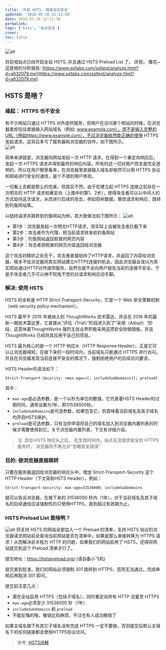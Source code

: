 ```yaml
---
title: '开启 HSTS, 提高站点安全'
updated: '2018-05-26 22:11:50'
date: 2018-05-26 22:11:50
permalink:
tags: ['hsts', '站点安全']
cover:
toc: false
---
```

![alt](https://imgcdn.a632079.me/uploads/2018/05/TIM截图20180526221658.png)

目前咱站点已经开启全站 HSTS, 并且通过 HSTS Preload List 了。 庆祝， 撒花~
这是咱的分析报告: [https://www.ssllabs.com/ssltest/analyze.html?d=a632079.me](https://www.ssllabs.com/ssltest/analyze.html?d=a632079.me)

## HSTS 是啥？
### 缘起： HTTPS 也不安全
有不少网站只通过 HTTPS 对外提供服务，但用户在访问某个网站的时候，在浏览器里却往往直接输入网站域名（例如: www.example.com），而不是输入完整的URL（例如https://www.example.com），不过浏览器依然能正确的使用 HTTPS 发起请求。这背后多亏了服务器和浏览器的协作，如下图所示。  
![alt](https://imgcdn.a632079.me/uploads/2018/05/1968_bc295c8a2cd2e261.png)  

简单来讲就是，浏览器向网站发起一次 HTTP 请求，在得到一个重定向响应后，发起一次 HTTPS 请求并得到最终的响应内容。所有的这一切对用户而言是完全透明的，所以在用户眼里看来，在浏览器里直接输入域名却依然可以用 HTTPS 协议和网站进行安全的通信，是个不错的用户体验。

一切看上去都是那么的完美，但其实不然，由于在建立起 HTTPS 连接之前存在一次明文的 HTTP 请求和重定向（上图中的第1、2步），使得攻击者可以以中间人的方式劫持这次请求，从而进行后续的攻击，例如窃听数据，篡改请求和响应，跳转到钓鱼网站等。

以劫持请求并跳转到钓鱼网站为例，其大致做法如下图所示：
![alt](https://imgcdn.a632079.me/uploads/2018/05/1968_14a5083632ed267a.png)

* 第1步：浏览器发起一次明文HTTP请求，但实际上会被攻击者拦截下来
* 第2步：攻击者作为代理，把当前请求转发给钓鱼网站
* 第3步：钓鱼网站返回假冒的网页内容
* 第4步：攻击者把假冒的网页内容返回给浏览器

这个攻击的精妙之处在于，攻击者直接劫持了HTTP请求，并返回了内容给浏览器，根本不给浏览器同真实网站建立HTTPS连接的机会，因此浏览器会误以为真实网站通过HTTP对外提供服务，自然也就不会向用户报告当前的连接不安全。于是乎攻击者几乎可以神不知鬼不觉的对请求和响应动手脚。

### 解决: 使用 HSTS
HSTS 的全称是 HTTP Strict-Transport-Security，它是一个 Web 安全策略机制（web security policy mechanism）。

HSTS 最早于 2015 年被纳入到 ThoughtWorks 技术雷达，并且在 2016 年的最新一期技术雷达里，它直接从“评估（Trial）”阶段进入到了“采用（Adopt）“阶段，这意味着ThoughtWorks 强烈主张业界积极采用这项安全防御措施，并且 ThoughtWorks 已经将其应用于自己的项目。

HSTS 最为核心的是一个 HTTP 响应头（HTTP Response Header）。正是它可以让浏览器得知，在接下来的一段时间内，当前域名只能通过 HTTPS 进行访问，并且在浏览器发现当前连接不安全的情况下，强制拒绝用户的后续访问要求。

HSTS Header的语法如下：
```
Strict-Transport-Security: <max-age=>[; includeSubDomains][; preload]
```
其中：
* `max-age`是必选参数，是一个以秒为单位的数值，它代表着HSTS Header的过期时间，通常设置为1年，即31536000秒。
* `includeSubDomains`是可选参数，如果包含它，则意味着当前域名及其子域名均开启HSTS保护。
* `preload`是可选参数，只有当你申请将自己的域名加入到浏览器内置列表的时候才需要使用到它。关于浏览器内置列表，下文有详细介绍。

> 注: 添加 HSTS 响应头之后， 在生效时间内，站点无法提供安全的 HTTPS 服务时， 浏览器将不再允许“忽略安全错误”

### 目的: 使浏览器直接跳转
只要在服务器返回给浏览器的响应头中，增加 Strict-Transport-Security 这个 HTTP Header（下文简称HSTS Header），例如：
```
Strict-Transport-Security: max-age=31536000; includeSubDomains
```
就可以告诉浏览器，在接下来的 31536000 秒内（1年），对于当前域名及其子域名的后续通信应该强制性的只使用HTTPS，直到超过有效期为止。

### HSTS Preload List 是啥咧？
![alt](https://imgcdn.a632079.me/uploads/2018/05/TIM截图20180526223148.png)
将支持 HSTS 的网站全部加入一个 Preload 的清单，支持 HSTS 协议的浏览器请求网站前会查询当前网站是否在清单中，如果是那么直接转换为 HTTPS 请求！从而解决前半程为 HTTP 的问题，如果我们的网站启用了 HSTS，还得将网站提交到这个 Preload 清单才行了。

提交地址：https://hstspreload.org/  (请自备小飞机)

提交直到批准，我们的网站必须强制 301 跳转到 HTTPS，否则无法通过，完成审核后再取消 301 即可。

提交前注意几点：
* 需在全站启用 HTTPS（包括子域名），同时重定向所有 HTTP 流量至 HTTPS
* `max-age`必须至少 31536000 秒（1年）
* `includeSubdomains` 和 `preload`
* 不能反悔的哦，撤销比较麻烦，不过也有人成功撤销了

如果主域名旗下有其它子域名没有完成 HTTPS 一定不要做，否则提交后默认主域名下的任何链接都会使用HTTPS协议访问。

> 参考: [HSTS详解](https://www.jianshu.com/p/caa80c7ad45c)